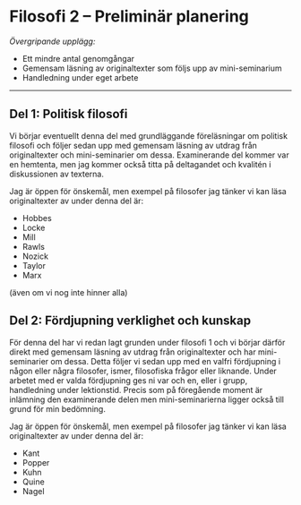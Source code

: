 # Filosofi 2 – Preliminär planering

_Övergripande upplägg:_

* Ett mindre antal genomgångar
* Gemensam läsning av originaltexter som följs upp av mini-seminarium
* Handledning under eget arbete

***

## Del 1: Politisk filosofi

Vi börjar eventuellt denna del med grundläggande föreläsningar om politisk filosofi och följer sedan upp med gemensam läsning av utdrag från originaltexter och mini-seminarier om dessa. Examinerande del kommer var en hemtenta, men jag kommer också titta på deltagandet och kvalitén i diskussionen av texterna. 

Jag är öppen för önskemål, men exempel på filosofer jag tänker vi kan läsa originaltexter av under denna del är:

* Hobbes
* Locke
* Mill
* Rawls
* Nozick
* Taylor
* Marx

(även om vi nog inte hinner alla)

## Del 2: Fördjupning verklighet och kunskap
För denna del har vi redan lagt grunden under filosofi 1 och vi börjar därför direkt med gemensam läsning av utdrag från originaltexter och har mini-seminarier om dessa. Detta följer vi sedan upp med en valfri fördjupning i någon eller några filosofer, ismer, filosofiska frågor eller liknande. Under arbetet med er valda fördjupning ges ni var och en, eller i grupp, handledning under lektionstid. Precis som på föregående moment är inlämning den examinerande delen men mini-seminarierna ligger också till grund för min bedömning.

Jag är öppen för önskemål, men exempel på filosofer jag tänker vi kan läsa originaltexter av under denna del är:

* Kant
* Popper 
* Kuhn
* Quine
* Nagel

<!--## Del 3?  I mån av tid hinner vi möjligen med en tredje del, men inte om det sker på bekostnad av läsningen och fördjupningen i de föregående delarna. Denna tredje del kommer isf förmodligen vara en fördjupning i moralfilosofi och kanske någon mer specifik etisk fråga. Diskuterar gärna vad ni tänker om detta med mig.  -->
